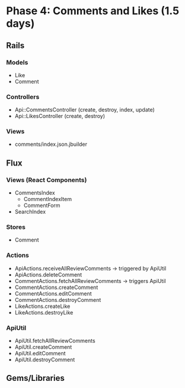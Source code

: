 # Phase 4: Comments and Likes (1.5 days)

## Rails
### Models
* Like
* Comment

### Controllers
* Api::CommentsController (create, destroy, index, update)
* Api::LikesController (create, destroy)

### Views
* comments/index.json.jbuilder

## Flux
### Views (React Components)
* CommentsIndex
  - CommentIndexItem
  - CommentForm
* SearchIndex

### Stores
* Comment

### Actions
* ApiActions.receiveAllReviewComments -> triggered by ApiUtil
* ApiActions.deleteComment
* CommentActions.fetchAllReviewComments -> triggers ApiUtil
* CommentActions.createComment
* CommentActions.editComment
* CommentActions.destroyComment
* LikeActions.createLike
* LikeActions.destroyLike

### ApiUtil
* ApiUtil.fetchAllReviewComments
* ApiUtil.createComment
* ApiUtil.editComment
* ApiUtil.destroyComment

## Gems/Libraries
